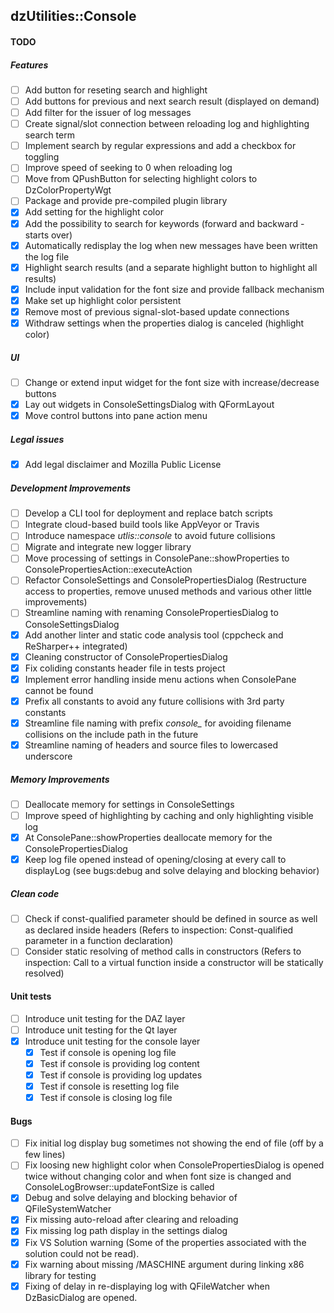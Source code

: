 dzUtilities::Console
---

#### TODO

##### Features
+ [ ] Add button for reseting search and highlight
+ [ ] Add buttons for previous and next search result (displayed on demand)
+ [ ] Add filter for the issuer of log messages
+ [ ] Create signal/slot connection between reloading log and highlighting search term
+ [ ] Implement search by regular expressions and add a checkbox for toggling
+ [ ] Improve speed of seeking to 0 when reloading log
+ [ ] Move from QPushButton for selecting highlight colors to DzColorPropertyWgt
+ [ ] Package and provide pre-compiled plugin library
+ [x] Add setting for the highlight color
+ [x] Add the possibility to search for keywords (forward and backward - starts over)
+ [x] Automatically redisplay the log when new messages have been written the log file
+ [x] Highlight search results (and a separate highlight button to highlight all results)
+ [x] Include input validation for the font size and provide fallback mechanism
+ [x] Make set up highlight color persistent
+ [x] Remove most of previous signal-slot-based update connections
+ [x] Withdraw settings when the properties dialog is canceled (highlight color)

##### UI
+ [ ] Change or extend input widget for the font size with increase/decrease buttons
+ [x] Lay out widgets in ConsoleSettingsDialog with QFormLayout
+ [x] Move control buttons into pane action menu

##### Legal issues
+ [x] Add legal disclaimer and Mozilla Public License

##### Development Improvements
+ [ ] Develop a CLI tool for deployment and replace batch scripts
+ [ ] Integrate cloud-based build tools like AppVeyor or Travis
+ [ ] Introduce namespace *utlis::console* to avoid future collisions
+ [ ] Migrate and integrate new logger library
+ [ ] Move processing of settings in ConsolePane::showProperties to ConsolePropertiesAction::executeAction
+ [ ] Refactor ConsoleSettings and ConsolePropertiesDialog (Restructure access to properties, remove unused methods and various other little improvements)
+ [ ] Streamline naming with renaming ConsolePropertiesDialog to ConsoleSettingsDialog
+ [x] Add another linter and static code analysis tool (cppcheck and ReSharper++ integrated)
+ [x] Cleaning constructor of ConsolePropertiesDialog
+ [x] Fix coliding constants header file in tests project
+ [x] Implement error handling inside menu actions when ConsolePane cannot be found
+ [x] Prefix all constants to avoid any future collisions with 3rd party constants
+ [x] Streamline file naming with prefix *console_* for avoiding filename collisions on the include path in the future
+ [x] Streamline naming of headers and source files to lowercased underscore

##### Memory Improvements
+ [ ] Deallocate memory for settings in ConsoleSettings
+ [ ] Improve speed of highlighting by caching and only highlighting visible log
+ [x] At ConsolePane::showProperties deallocate memory for the ConsolePropertiesDialog
+ [x] Keep log file opened instead of opening/closing at every call to displayLog (see bugs:debug and solve delaying and blocking behavior)

##### Clean code
+ [ ] Check if const-qualified parameter should be defined in source as well as declared inside headers (Refers to inspection: Const-qualified parameter in a function declaration)
+ [ ] Consider static resolving of method calls in constructors (Refers to inspection: Call to a virtual function inside a constructor will be statically resolved)

#### Unit tests
+ [ ] Introduce unit testing for the DAZ layer
+ [ ] Introduce unit testing for the Qt layer
+ [x] Introduce unit testing for the console layer
  + [x] Test if console is opening log file
  + [x] Test if console is providing log content
  + [x] Test if console is providing log updates
  + [x] Test if console is resetting log file
  + [x] Test if console is closing log file

#### Bugs
+ [ ] Fix initial log display bug sometimes not showing the end of file (off by a few lines)
+ [ ] Fix loosing new highlight color when ConsolePropertiesDialog is opened twice without changing color and when font size is changed and ConsoleLogBrowser::updateFontSize is called
+ [x] Debug and solve delaying and blocking behavior of QFileSystemWatcher
+ [x] Fix missing auto-reload after clearing and reloading
+ [x] Fix missing log path display in the settings dialog
+ [x] Fix VS Solution warning (Some of the properties associated with the solution could not be read).
+ [x] Fix warning about missing /MASCHINE argument during linking x86 library for testing
+ [x] Fixing of delay in re-displaying log with QFileWatcher when DzBasicDialog are opened.
